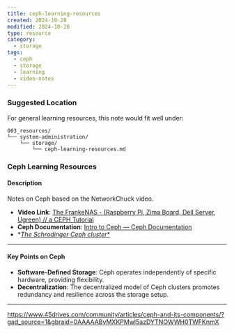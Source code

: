 ```yaml
---
title: ceph-learning-resources
created: 2024-10-28
modified: 2024-10-28
type: resource
category:
  - storage
tags:
  - ceph
  - storage
  - learning
  - video-notes
---
```



### Suggested Location

For general learning resources, this note would fit well under:

```
003_resources/
└── system-administration/
    └── storage/
        └── ceph-learning-resources.md
```

### Ceph Learning Resources

#### Description
Notes on Ceph based on the NetworkChuck video.

- **Video Link**: [The FrankeNAS - (Raspberry Pi, Zima Board, Dell Server, Ugreen) // a CEPH Tutorial](https://www.youtube.com/watch?v=jJrnJ9rj6fs&t=12s)
- **Ceph Documentation**: [Intro to Ceph — Ceph Documentation](https://docs.ceph.com/en/quincy/start/)
- *[*The Schrodinger Ceph cluster**](https://www.root314.com/ceph/2017/04/05/schrodinger-ceph-cluster/)
---

#### Key Points on Ceph

- **Software-Defined Storage**: Ceph operates independently of specific hardware, providing flexibility.
- **Decentralization**: The decentralized model of Ceph clusters promotes redundancy and resilience across the storage setup.

---

https://www.45drives.com/community/articles/ceph-and-its-components/?gad_source=1&gbraid=0AAAAABvMXKPMwl5azDYTNOWWH0TWFKnmX


